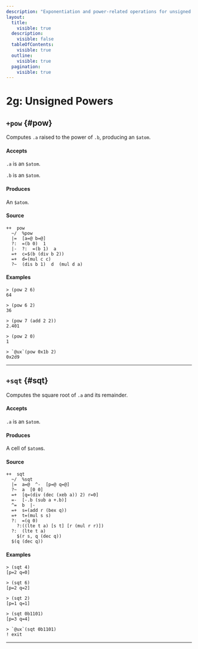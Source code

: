 ```yaml
---
description: "Exponentiation and power-related operations for unsigned integers."
layout:
  title:
    visible: true
  description:
    visible: false
  tableOfContents:
    visible: true
  outline:
    visible: true
  pagination:
    visible: true
---
```


# 2g: Unsigned Powers

## `+pow` {#pow}

Computes `.a` raised to the power of `.b`, producing an `$atom`.

#### Accepts

`.a` is an `$atom`.

`.b` is an `$atom`.

#### Produces

An `$atom`.

#### Source

```hoon
++  pow
  ~/  %pow
  |=  [a=@ b=@]
  ?:  =(b 0)  1
  |-  ?:  =(b 1)  a
  =+  c=$(b (div b 2))
  =+  d=(mul c c)
  ?~  (dis b 1)  d  (mul d a)
```

#### Examples

```
> (pow 2 6)
64

> (pow 6 2)
36

> (pow 7 (add 2 2))
2.401

> (pow 2 0)
1

> `@ux`(pow 0x1b 2)
0x2d9
```

---

## `+sqt` {#sqt}

Computes the square root of `.a` and its remainder.

#### Accepts

`.a` is an `$atom`.

#### Produces

A cell of `$atom`s.

#### Source

```hoon
++  sqt
  ~/  %sqt
  |=  a=@  ^-  [p=@ q=@]
  ?~  a  [0 0]
  =+  [q=(div (dec (xeb a)) 2) r=0]
  =-  [-.b (sub a +.b)]
  ^=  b  |-
  =+  s=(add r (bex q))
  =+  t=(mul s s)
  ?:  =(q 0)
    ?:((lte t a) [s t] [r (mul r r)])
  ?:  (lte t a)
    $(r s, q (dec q))
  $(q (dec q))
```

#### Examples

```
> (sqt 4)
[p=2 q=0]

> (sqt 6)
[p=2 q=2]

> (sqt 2)
[p=1 q=1]

> (sqt 0b1101)
[p=3 q=4]

> `@ux`(sqt 0b1101)
! exit
```

---
